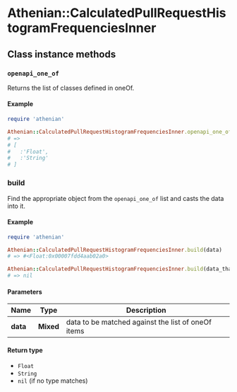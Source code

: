 # Athenian::CalculatedPullRequestHistogramFrequenciesInner

## Class instance methods

### `openapi_one_of`

Returns the list of classes defined in oneOf.

#### Example

```ruby
require 'athenian'

Athenian::CalculatedPullRequestHistogramFrequenciesInner.openapi_one_of
# =>
# [
#   :'Float',
#   :'String'
# ]
```

### build

Find the appropriate object from the `openapi_one_of` list and casts the data into it.

#### Example

```ruby
require 'athenian'

Athenian::CalculatedPullRequestHistogramFrequenciesInner.build(data)
# => #<Float:0x00007fdd4aab02a0>

Athenian::CalculatedPullRequestHistogramFrequenciesInner.build(data_that_doesnt_match)
# => nil
```

#### Parameters

| Name | Type | Description |
| ---- | ---- | ----------- |
| **data** | **Mixed** | data to be matched against the list of oneOf items |

#### Return type

- `Float`
- `String`
- `nil` (if no type matches)

